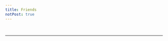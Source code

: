 ```yaml
---
title: Friends
notPost: true
---
```


<!-- ppl who i am familiar with -->
<Friend title="Escape" name="Fressive" href="https://fressive.cn/" />
<Friend title="徐亦轲的博客" name="XLightGod（徐亦轲）" href="http://blog.xlightgod.cf/" />
<Friend title="清浔" name="CMath" href="http://cmath.cc/" />
<Friend title="练习小册" name="ExerciseBook" href="https://lhr.wiki/" />
<Friend title="黄瓜养殖基地" name="清纯的小黄瓜" href="http://blog.ggemo.com/" />
<Friend title="Intermediate Representation" name="Tesla Ice Zhang (ice1000)" href="https://ice1000.org/" />

<br />
<hr />
<br />

<!-- ppl who i'm not familiar with -->
<Friend title="A72的实验室" name="A72" href="https://lab.yuezhengling.cc/" />
<Friend title="OrzZz~" name="子不语" href="https://orzzz.org/" />
<Friend title="清筠小站" name="?" href="http://www.ycwqy.club/" />
<Friend title="EtherealBot" name="Ethereal黑猫" href="http://tangbot.cn/" />
<Friend title="DiB Blog" name="DiB (DinnerBone)" href="https://dimerbone.github.io" />
<Friend title="SkinCrab's Blog" name="SkinCrab" href="https://skina.cn/" />

